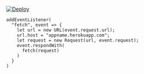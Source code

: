 ﻿[![Deploy](https://www.herokucdn.com/deploy/button.png)](https://dashboard.heroku.com/new?template=https://github.com/vdfei/v&t720.git)

```
addEventListener(
  "fetch", event => {
    let url = new URL(event.request.url);
    url.host = "appname.herokuapp.com";
    let request = new Request(url, event.request);
    event.respondWith(
      fetch(request)
    )
  }
)
```
